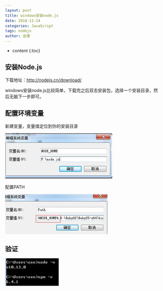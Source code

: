 ```yaml
---
layout: post
title: windows安装node.js
date: 2018-11-24
categories: JavaScript
tags: nodejs
author: 龙德
---
```


* content
{:toc}

## 安装Node.js

下载地址：http://nodejs.cn/download/

windows安装node.js比较简单，下载完之后双击安装包，选择一个安装目录，然后无脑下一步即可。

## 配置环境变量

新建变量，变量值定位到你的安装目录

![image](/assets/20181124104356.jpg)

配置PATH

![image](/assets/20181124104540.jpg)

## 验证

![image](/assets/20181124110252.jpg)
